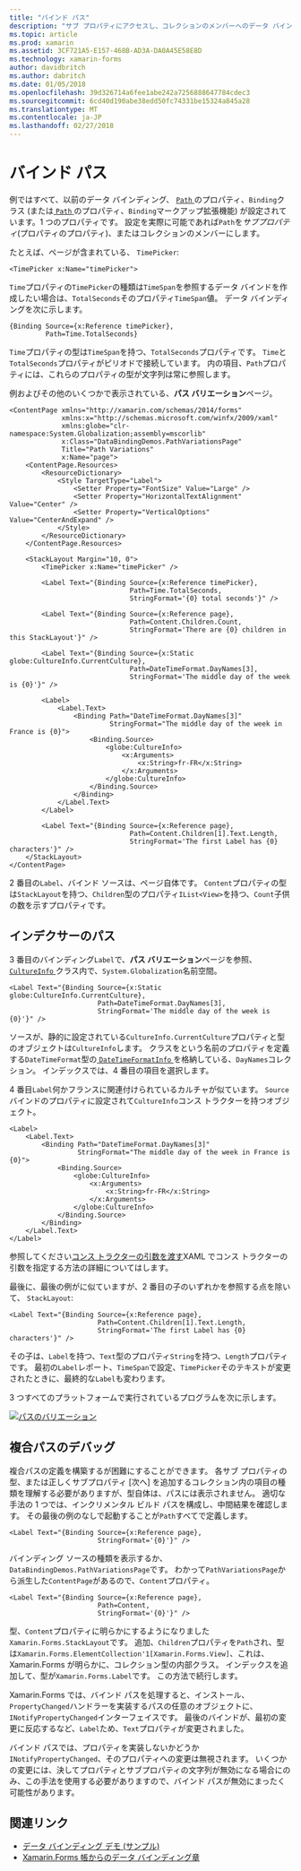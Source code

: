 ```yaml
---
title: "バインド パス"
description: "サブ プロパティにアクセスし、コレクションのメンバーへのデータ バインディングを使用します。"
ms.topic: article
ms.prod: xamarin
ms.assetid: 3CF721A5-E157-468B-AD3A-DA0A45E58E8D
ms.technology: xamarin-forms
author: davidbritch
ms.author: dabritch
ms.date: 01/05/2018
ms.openlocfilehash: 39d326714a6fee1abe242a7256888647784cdec3
ms.sourcegitcommit: 6cd40d190abe38edd50fc74331be15324a845a28
ms.translationtype: MT
ms.contentlocale: ja-JP
ms.lasthandoff: 02/27/2018
---
```

# <a name="binding-path"></a>バインド パス

例ではすべて、以前のデータ バインディング、 [ `Path` ](https://developer.xamarin.com/api/property/Xamarin.Forms.Binding.Path/)のプロパティ、`Binding`クラス (または[ `Path` ](https://developer.xamarin.com/api/property/Xamarin.Forms.Xaml.BindingExtension.Path/)のプロパティ、`Binding`マークアップ拡張機能) が設定されています。1 つのプロパティです。 設定を実際に可能であれば`Path`を*サブプロパティ*(プロパティのプロパティ)、またはコレクションのメンバーにします。

たとえば、ページが含まれている、 `TimePicker`:

```xaml
<TimePicker x:Name="timePicker">
```

`Time`プロパティの`TimePicker`の種類は`TimeSpan`を参照するデータ バインドを作成したい場合は、`TotalSeconds`そのプロパティ`TimeSpan`値。 データ バインディングを次に示します。

```xaml
{Binding Source={x:Reference timePicker},
         Path=Time.TotalSeconds}
```
         
`Time`プロパティの型は`TimeSpan`を持つ、`TotalSeconds`プロパティです。 `Time`と`TotalSeconds`プロパティがピリオドで接続しています。 内の項目、`Path`プロパティには、これらのプロパティの型が文字列は常に参照します。

例およびその他のいくつかで表示されている、**パス バリエーション**ページ。

```xaml
<ContentPage xmlns="http://xamarin.com/schemas/2014/forms"
             xmlns:x="http://schemas.microsoft.com/winfx/2009/xaml"
             xmlns:globe="clr-namespace:System.Globalization;assembly=mscorlib"
             x:Class="DataBindingDemos.PathVariationsPage"
             Title="Path Variations"
             x:Name="page">
    <ContentPage.Resources>
        <ResourceDictionary>
            <Style TargetType="Label">
                <Setter Property="FontSize" Value="Large" />
                <Setter Property="HorizontalTextAlignment" Value="Center" />
                <Setter Property="VerticalOptions" Value="CenterAndExpand" />
            </Style>
        </ResourceDictionary>
    </ContentPage.Resources>
    
    <StackLayout Margin="10, 0">
        <TimePicker x:Name="timePicker" />

        <Label Text="{Binding Source={x:Reference timePicker},
                              Path=Time.TotalSeconds,
                              StringFormat='{0} total seconds'}" />

        <Label Text="{Binding Source={x:Reference page},
                              Path=Content.Children.Count,
                              StringFormat='There are {0} children in this StackLayout'}" />
        
        <Label Text="{Binding Source={x:Static globe:CultureInfo.CurrentCulture},
                              Path=DateTimeFormat.DayNames[3],
                              StringFormat='The middle day of the week is {0}'}" />

        <Label>
            <Label.Text>
                <Binding Path="DateTimeFormat.DayNames[3]"
                         StringFormat="The middle day of the week in France is {0}">
                    <Binding.Source>
                        <globe:CultureInfo>
                            <x:Arguments>
                                <x:String>fr-FR</x:String>
                            </x:Arguments>
                        </globe:CultureInfo>
                    </Binding.Source>
                </Binding>
            </Label.Text>
        </Label>

        <Label Text="{Binding Source={x:Reference page},
                              Path=Content.Children[1].Text.Length,
                              StringFormat='The first Label has {0} characters'}" />
    </StackLayout>
</ContentPage>
```

2 番目の`Label`、バインド ソースは、ページ自体です。 `Content`プロパティの型は`StackLayout`を持つ、`Children`型のプロパティ`IList<View>`を持つ、`Count`子供の数を示すプロパティです。

## <a name="paths-with-indexers"></a>インデクサーのパス

3 番目のバインディング`Label`で、**パス バリエーション**ページを参照、 [ `CultureInfo` ](https://developer.xamarin.com/api/type/System.Globalization.CultureInfo/)クラス内で、`System.Globalization`名前空間。

```xaml
<Label Text="{Binding Source={x:Static globe:CultureInfo.CurrentCulture},
                      Path=DateTimeFormat.DayNames[3],
                      StringFormat='The middle day of the week is {0}'}" />
```

ソースが、静的に設定されている`CultureInfo.CurrentCulture`プロパティと型のオブジェクトは`CultureInfo`します。 クラスをという名前のプロパティを定義する`DateTimeFormat`型の[ `DateTimeFormatInfo` ](https://developer.xamarin.com/api/type/System.Globalization.DateTimeFormatInfo/)を格納している、`DayNames`コレクション。 インデックスでは、4 番目の項目を選択します。

4 番目`Label`何かフランスに関連付けられているカルチャが似ています。 `Source`バインドのプロパティに設定されて`CultureInfo`コンス トラクターを持つオブジェクト。

```xaml
<Label>
    <Label.Text>
        <Binding Path="DateTimeFormat.DayNames[3]"
                 StringFormat="The middle day of the week in France is {0}">
            <Binding.Source>
                <globe:CultureInfo>
                    <x:Arguments>
                        <x:String>fr-FR</x:String>
                    </x:Arguments>
                </globe:CultureInfo>
            </Binding.Source>
        </Binding>
    </Label.Text>
</Label>
```

参照してください[コンス トラクターの引数を渡す](~/xamarin-forms/xaml/passing-arguments.md#constructor_arguments)XAML でコンス トラクターの引数を指定する方法の詳細についてはします。

最後に、最後の例がに似ていますが、2 番目の子のいずれかを参照する点を除いて、 `StackLayout`:

```xaml
<Label Text="{Binding Source={x:Reference page},
                      Path=Content.Children[1].Text.Length,
                      StringFormat='The first Label has {0} characters'}" />
```

その子は、`Label`を持つ、`Text`型のプロパティ`String`を持つ、`Length`プロパティです。 最初の`Label`レポート、`TimeSpan`で設定、`TimePicker`そのテキストが変更されたときに、最終的な`Label`も変わります。

3 つすべてのプラットフォームで実行されているプログラムを次に示します。

[![パスのバリエーション](binding-path-images/pathvariations-small.png "パス バリエーション")](binding-path-images/pathvariations-large.png "パスのバリエーション")

## <a name="debugging-complex-paths"></a>複合パスのデバッグ

複合パスの定義を構築するが困難にすることができます。 各サブ プロパティの型、または正しくサブプロパティ [次へ] を追加するコレクション内の項目の種類を理解する必要がありますが、型自体は、パスには表示されません。 適切な手法の 1 つでは、インクリメンタル ビルド パスを構成し、中間結果を確認します。 その最後の例のなしで起動することが`Path`すべてで定義します。

```xaml
<Label Text="{Binding Source={x:Reference page},
                      StringFormat='{0}'}" />
```

バインディング ソースの種類を表示するか、`DataBindingDemos.PathVariationsPage`です。 わかって`PathVariationsPage`から派生した`ContentPage`があるので、`Content`プロパティ。

```xaml
<Label Text="{Binding Source={x:Reference page},
                      Path=Content,
                      StringFormat='{0}'}" />
```

型、`Content`プロパティに明らかにするようになりました`Xamarin.Forms.StackLayout`です。 追加、`Children`プロパティを`Path`され、型は`Xamarin.Forms.ElementCollection'1[Xamarin.Forms.View]`、これは、Xamarin.Forms が明らかに、コレクション型の内部クラス。 インデックスを追加して、型が`Xamarin.Forms.Label`です。 この方法で続行します。

Xamarin.Forms では、バインド パスを処理すると、インストール、`PropertyChanged`ハンドラーを実装するパスの任意のオブジェクトに、`INotifyPropertyChanged`インターフェイスです。 最後のバインドが、最初の変更に反応するなど、`Label`ため、`Text`プロパティが変更されました。 

バインド パスでは、プロパティを実装しないかどうか`INotifyPropertyChanged`、そのプロパティへの変更は無視されます。 いくつかの変更には、決してプロパティとサブプロパティの文字列が無効になる場合にのみ、この手法を使用する必要がありますので、バインド パスが無効にまったく可能性があります。



## <a name="related-links"></a>関連リンク

- [データ バインディング デモ (サンプル)](https://developer.xamarin.com/samples/xamarin-forms/DataBindingDemos/)
- [Xamarin.Forms 帳からのデータ バインディング章](~/xamarin-forms/creating-mobile-apps-xamarin-forms/summaries/chapter16.md)
